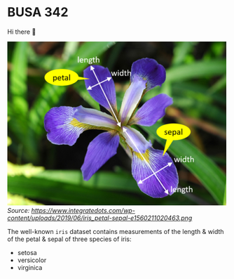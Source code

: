 # BUSA 342 
Hi there 👋

![image2](https://github.com/busa342/.github/blob/main/profile/iris_petal-sepal.png) <br />
*Source: https://www.integratedots.com/wp-content/uploads/2019/06/iris_petal-sepal-e1560211020463.png*

The well-known `iris` dataset contains measurements of the length & width of the petal & sepal of
three species of iris:

* setosa
* versicolor
* virginica

<!--



**Here are some ideas to get you started:**

🙋‍♀️ A short introduction - what is your organization all about?
🌈 Contribution guidelines - how can the community get involved?
👩‍💻 Useful resources - where can the community find your docs? Is there anything else the community should know?
🍿 Fun facts - what does your team eat for breakfast?
🧙 Remember, you can do mighty things with the power of [Markdown](https://docs.github.com/github/writing-on-github/getting-started-with-writing-and-formatting-on-github/basic-writing-and-formatting-syntax)
-->
